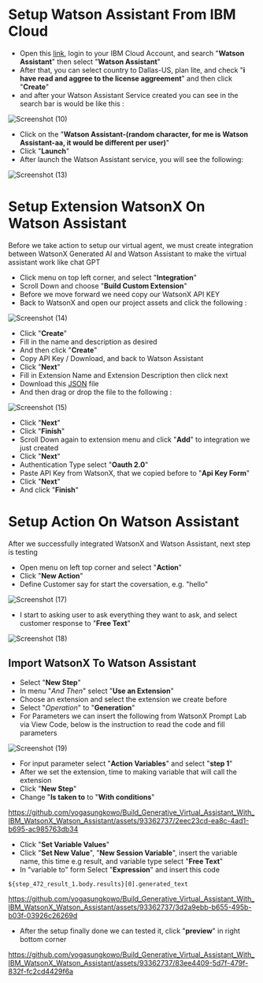 # Setup Watson Assistant From IBM Cloud

* Open this [link](https://cloud.ibm.com/), login to your IBM Cloud Account, and search "**Watson Assistant**" then select "**Watson Assistant**"
* After that, you can select country to Dallas-US, plan lite, and check "**i have read and aggree to the license aggreement**" and then click "**Create**"
* and after your Watson Assistant Service created you can see in the search bar is would be like this :
  
![Screenshot (10)](https://github.com/yogasungkowo/Build_Generative_Virtual_Assistant_With_IBM_WatsonX_Watson_Assistant/assets/93362737/ff24f974-38ee-4065-8361-82b5d7fd0630)

* Click on the "**Watson Assistant-(random character, for me is Watson Assistant-aa, it would be different per user)**"
* Click "**Launch**"
* After launch the Watson Assistant service, you will see the following:

![Screenshot (13)](https://github.com/yogasungkowo/Build_Generative_Virtual_Assistant_With_IBM_WatsonX_Watson_Assistant/assets/93362737/19bd6ddb-3bac-404f-a08d-51eff16a76e5)

# Setup Extension WatsonX On Watson Assistant

Before we take action to setup our virtual agent, we must create integration between WatsonX Generated AI and Watson Assistant to make the virtual assistant work like chat GPT
* Click menu on top left corner, and select "**Integration**"
* Scroll Down and choose "**Build Custom Extension**"
* Before we move forward we need copy our WatsonX API KEY
* Back to WatsonX and open our project assets and click the following :

![Screenshot (14)](https://github.com/yogasungkowo/Build_Generative_Virtual_Assistant_With_IBM_WatsonX_Watson_Assistant/assets/93362737/5383a72a-3cbd-4597-a5eb-cd872ebdac19)

* Click "**Create**"
* Fill in the name and description as desired
* And then click "**Create**"
* Copy API Key / Download, and back to Watson Assistant
* Click "**Next**"
* Fill in Extension Name and Extension Description then click next
* Download this [JSON](https://github.com/watson-developer-cloud/assistant-toolkit/blob/master/integrations/extensions/starter-kits/language-model-watsonx/watsonx-openapi.json) file
* And then drag or drop the file to the following :

![Screenshot (15)](https://github.com/yogasungkowo/Build_Generative_Virtual_Assistant_With_IBM_WatsonX_Watson_Assistant/assets/93362737/5707ecff-8613-42b2-892d-ae7f69c3b792)

* Click "**Next**"
* Click "**Finish**"
* Scroll Down again to extension menu and click "**Add**" to integration we just created
* Click "**Next**"
* Authentication Type select "**Oauth 2.0**"
* Paste API Key from WatsonX, that we copied before to "**Api Key Form**"
* Click "**Next**"
* And click "**Finish**"

# Setup Action On Watson Assistant

After we successfully integrated WatsonX and Watson Assistant, next step is testing
* Open menu on left top corner and select "**Action**"
* Click "**New Action**"
* Define Customer say for start the coversation, e.g. "hello"

![Screenshot (17)](https://github.com/yogasungkowo/Build_Generative_Virtual_Assistant_With_IBM_WatsonX_Watson_Assistant/assets/93362737/e2861da5-ab64-49dd-bd65-8decf8ad456b)

* I start to asking user to ask everything they want to ask, and select customer response to "**Free Text**"

![Screenshot (18)](https://github.com/yogasungkowo/Build_Generative_Virtual_Assistant_With_IBM_WatsonX_Watson_Assistant/assets/93362737/71e1f0fe-a98a-4746-a5a1-00e839120754)

## Import WatsonX To Watson Assistant

* Select "**New Step**"
* In menu "_And Then_" select "**Use an Extension**"
* Choose an extension and select the extension we create before
* Select "_Operation_" to "**Generation**"
* For Parameters we can insert the following from WatsonX Prompt Lab via View Code, below is the instruction to read the code and fill parameters

![Screenshot (19)](https://github.com/yogasungkowo/Build_Generative_Virtual_Assistant_With_IBM_WatsonX_Watson_Assistant/assets/93362737/bde11225-3b2c-4909-bf36-90fe4f3b7080)

* For input parameter select "**Action Variables**" and select "**step 1**"
* After we set the extension, time to making variable that will call the extension
* Click "**New Step**"
* Change "**Is taken to** to "**With conditions**"

https://github.com/yogasungkowo/Build_Generative_Virtual_Assistant_With_IBM_WatsonX_Watson_Assistant/assets/93362737/2eec23cd-ea8c-4ad1-b695-ac985763db34

* Click "**Set Variable Values**"
* Click "**Set New Value**", "**New Session Variable**", insert the variable name, this time e.g result, and variable type select "**Free Text**"
* In "variable to" form Select "**Expression**" and insert this code
```
${step_472_result_1.body.results}[0].generated_text
```

https://github.com/yogasungkowo/Build_Generative_Virtual_Assistant_With_IBM_WatsonX_Watson_Assistant/assets/93362737/3d2a9ebb-b655-495b-b03f-03926c26269d

* After the setup finally done we can tested it, click "**preview**" in right bottom corner

https://github.com/yogasungkowo/Build_Generative_Virtual_Assistant_With_IBM_WatsonX_Watson_Assistant/assets/93362737/83ee4409-5d7f-479f-832f-fc2cd4429f6a






  




